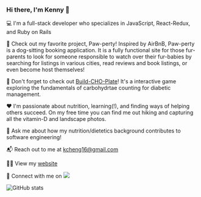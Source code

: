 ### Hi there, I'm Kenny 👋

💻 I'm a full-stack developer who specializes in JavaScript, React-Redux, and Ruby on Rails

💼 Check out my favorite project, Paw-perty! Inspired by AirBnB, Paw-perty is a dog-sitting booking application. It is a fully functional site for those fur-parents to look for someone responsible to watch over their fur-babies by searching for listings in various cities, read reviews and book listings, or even become host themselves!

🍭 Don't forget to check out [Build-CHO-Plate](https://kcheng16.github.io/cho-plate-project/)! It's a interactive game exploring the fundamentals of carbohydrtae counting for diabetic management.

❤️ I'm passionate about nutrition, learning(!), and finding ways of helping others succeed. On my free time you can find me out hiking and capturing all the vitamin-D and landscape photos.

💬 Ask me about how my nutrition/dietetics background contributes to software engineering!

📬 Reach out to me at kcheng16@gmail.com

🧑‍💻 View my <a href="https://kcheng16.github.io/">website</a>

🔗 Connect with me on <a href="https://www.linkedin.com/in/kcheng16/"><img src="https://img.shields.io/badge/LinkedIn-0077B5?style=for-the-badge&logo=linkedin&logoColor=white"></a>

![GitHub stats](https://github-readme-stats.vercel.app/api?username=kcheng16&show_icons=true&theme=radical)

<!--
**kcheng16/kcheng16** is a ✨ _special_ ✨ repository because its `README.md` (this file) appears on your GitHub profile.

Here are some ideas to get you started:

- 🔭 I’m currently working on ...
- 🌱 I’m currently learning ...
- 👯 I’m looking to collaborate on ...
- 🤔 I’m looking for help with ...
- 💬 Ask me about ...
- 📫 How to reach me: ...
- 😄 Pronouns: ...
- ⚡ Fun fact: ...
-->
